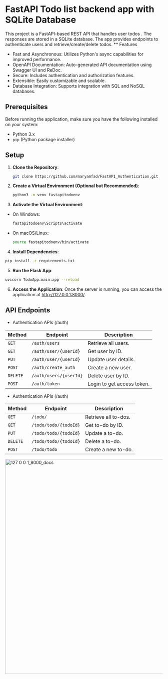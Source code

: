 
# FastAPI Todo list backend app with SQLite Database

This project is a FastAPI-based REST API that handles user todos . The responses are stored in a SQLite database. The app provides endpoints to authenticate users and retrieve/create/delete todos.
** Features
* Fast and Asynchronous: Utilizes Python's async capabilities for improved performance.
* OpenAPI Documentation: Auto-generated API documentation using Swagger UI and ReDoc.
* Secure: Includes authentication and authorization features.
* Extensible: Easily customizable and scalable.
* Database Integration: Supports integration with SQL and NoSQL databases.

## Prerequisites

Before running the application, make sure you have the following installed on your system:

- Python 3.x
- `pip` (Python package installer)

## Setup

1. **Clone the Repository**:
   ```bash
   git clone https://github.com/maryamfad/FastAPI_Authentication.git
   ```
2. **Create a Virtual Environment (Optional but Recommended)**:
   ```bash
   python3 -m venv fastapitodoenv
   ```
3. **Activate the Virtual Environment**:

* On Windows:
  ```bash
  fastapitodoenv\Scripts\activate

* On macOS/Linux:
  ```bash
  source fastapitodoenv/bin/activate

4. **Install Dependencies**:

```bash
pip install -r requirements.txt
```

5. **Run the Flask App**:
```bash
uvicorn TodoApp.main:app --reload
```
6. **Access the Application**:
Once the server is running, you can access the application at http://127.0.0.1:8000/.



## API Endpoints
* Authentication APIs (/auth)

| Method | Endpoint                    | Description              |
|--------|-----------------------------|--------------------------|
| `GET`  | `/auth/users`               | Retrieve all users.      |
| `GET`  | `/auth/user/{userId}`       | Get user by ID.          |
| `PUT`  | `/auth/user/{userId}`       | Update user details.     |
| `POST` | `/auth/create_auth`         | Create a new user.       |
| `DELETE` | `/auth/users/{userId}`    | Delete user by ID.       |
| `POST` | `/auth/token`               | Login to get access token.|



* Authentication APIs (/auth)

| Method | Endpoint                    | Description              |
|--------|-----------------------------|--------------------------|
| `GET`  | `/todo/`                    | Retrieve all to-dos.     |
| `GET`  | `/todo/todo/{todoId}`       | Get to-do by ID.         |
| `PUT`  | `/todo/todo/{todoId}`       | Update a to-do.          |
| `DELETE` | `/todo/todo/{todoId}`     | Delete a to-do.          |
| `POST` | `/todo/todo`                | Create a new to-do.      |

<img width="687" alt="127 0 0 1_8000_docs" src="https://github.com/user-attachments/assets/1a1ea960-304a-44d8-b6c5-a9d84ac0244d" />

